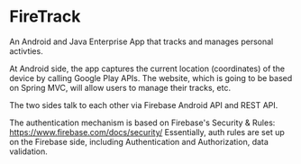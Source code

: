 FireTrack
========
An Android and Java Enterprise App that tracks and manages personal activties.

At Android side, the app captures the current location (coordinates) of the device by calling Google Play APIs. The website, which is going to be based on Spring MVC, will allow users to manage their tracks, etc.

The two sides talk to each other via Firebase Android API and REST API.

The authentication mechanism is based on Firebase's Security & Rules: https://www.firebase.com/docs/security/ Essentially, auth rules are set up on the Firebase side, including Authentication and Authorization, data validation.

